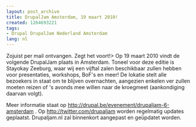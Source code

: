 ```yaml
---
layout: post_archive
title: DrupalJam Amsterdam, 19 maart 2010!
created: 1264693221
tags:
- Drupal DrupalJam Nederland Amsterdam
lang: nl
---
```

Zojuist per mail ontvangen. Zegt het voort!> Op 19 maart 2010 vindt de volgende DrupalJam plaats in Amsterdam.  Toneel voor deze editie is Stayokay Zeeburg, waar wij een vijftal  zalen beschikbaar zullen hebben voor presentaties, workshops, BoF's en  meer! De lokatie stelt alle bezoekers in staat om te blijven  overnachten, aangezien enkelen ver zullen moeten reizen of 's avonds  mee willen naar de kroegmeet (aankondiging daarvan volgt).

Meer informatie staat op http://drupal.be/evenement/drupaljam-6-amsterdam . Op http://twitter.com/drupaljam worden regelmatig updates geplaatst.  Drupaljam.nl zal binnenkort aangepast en geüpdatet worden.
